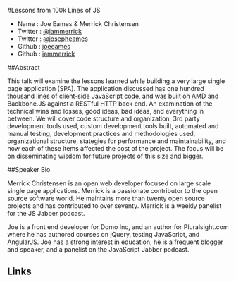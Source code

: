 #Lessons from 100k Lines of JS

* Name      : Joe Eames & Merrick Christensen
* Twitter   : [@iammerrick][]
* Twitter   : [@josepheames][]
* Github    : [joeeames][]
* Github    : [iammerrick][]

##Abstract

This talk will examine the lessons learned while building a very large single page application (SPA). The application discussed has one hundred thousand lines of client-side JavaScript code, and was built on AMD and Backbone.JS against a RESTful HTTP back end. An examination of the technical wins and losses, good ideas, bad ideas, and everything in between. We will cover code structure and organization, 3rd party development tools used, custom development tools built, automated and manual testing, development practices and methodologies used, organizational structure, stategies for performance and maintainability, and how each of these items affected the cost of the project. The focus will be on disseminating wisdom for future projects of this size and bigger.

##Speaker Bio

Merrick Christensen is an open web developer focused on large scale single
page applications. Merrick is a passionate contributor to the open source
software world. He maintains more than twenty open source projects and has
contributed to over seventy. Merrick is a weekly panelist for the JS
Jabber podcast.


Joe is a front end developer for Domo Inc, and an author for Pluralsight.com where he has authored courses on jQuery, testing JavaScript, and AngularJS. Joe has a strong interest in education, he is a frequent blogger and speaker, and a panelist on the JavaScript Jabber podcast.

Links
-----

[@iammerrick]:http://twitter.com/iammerrick
[@josepheames]:http://twitter.com/josepheames
[iammerrick]:http://github.com/iammerrick
[joeeames]:http://github.com/joeeames
[www.domo.com]:http://www.domo.com
